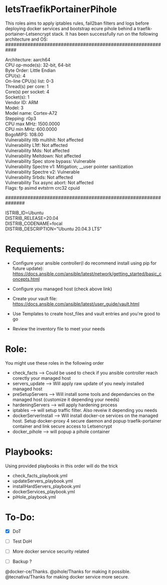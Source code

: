 # letsTraefikPortainerPihole
This roles aims to apply iptables rules, fail2ban filters and logs before deploying docker services and bootstrap ecure pihole behind a traefik-portainer-Letsencrypt stack.
It has been successfully run on the following architecture and OS:
############################################################
<p>Architecture:                    aarch64<br>
CPU op-mode(s):                  32-bit, 64-bit<br>
Byte Order:                      Little Endian<br>
CPU(s):                          4<br>
On-line CPU(s) list:             0-3<br>
Thread(s) per core:              1<br>
Core(s) per socket:              4<br>
Socket(s):                       1<br>
Vendor ID:                       ARM<br>
Model:                           3<br>
Model name:                      Cortex-A72<br>
Stepping:                        r0p3<br>
CPU max MHz:                     1500.0000<br>
CPU min MHz:                     600.0000<br>
BogoMIPS:                        108.00<br>
Vulnerability Itlb multihit:     Not affected<br>
Vulnerability L1tf:              Not affected<br>
Vulnerability Mds:               Not affected<br>
Vulnerability Meltdown:          Not affected<br>
Vulnerability Spec store bypass: Vulnerable<br>
Vulnerability Spectre v1:        Mitigation; __user pointer sanitization<br>
Vulnerability Spectre v2:        Vulnerable<br>
Vulnerability Srbds:             Not affected<br>
Vulnerability Tsx async abort:   Not affected<br>
Flags:                           fp asimd evtstrm crc32 cpuid</p>
###############################################################
<p>ISTRIB_ID=Ubuntu<br>
DISTRIB_RELEASE=20.04<br>
DISTRIB_CODENAME=focal<br>
DISTRIB_DESCRIPTION="Ubuntu 20.04.3 LTS"<p>

# Requiements:
- Configure your ansible controller(I do recommend install using pip for future update):
https://docs.ansible.com/ansible/latest/network/getting_started/basic_concepts.html

- Configure you managed host (check above link)
- Create your vault file:
https://docs.ansible.com/ansible/latest/user_guide/vault.html
- Use Templates to create host_files and vault entries and you're good to go
- Review the inventory file to meet your needs

# Role:
You might use these roles in the following order
- check_facts --> Could be used to check if you ansible controller reach corectly your managed host
- servers_update --> Will apply raw update of you newly installed managed host
- preSetupServers --> Will install some tools and dependancies on the managed host (customize it depending your needs)
- hardeningServers --> will apply hardening process
- iptables --> will setup traffic filter. Also reveiw it depending you needs
- dockerServerInstall --> Will install docker-ce services on the managed host. Setup docker-proxy 4 secure daemon and popup traefik-portainer container and link secure access to Letsencrypt
- docker_pihole --> will popup a pihole container

# Playbooks:
Using provided playbooks in this order will do the trick
- check_facts_playbook.yml
- updateServers_playbook.yml
- installHardServers_playbook.yml
- dockerServices_playbook.yml
- piHole_playbook.yml

# To-Do:
- [x] DoT
- [ ] Test DoH
- [ ] More docker service security related
- [ ] Backup ? 


<p>@docker-ce/Thanks. 
@pihole/Thanks for making it possible.<br>
@tecnativa/Thanks for making docker service more secure.<p>